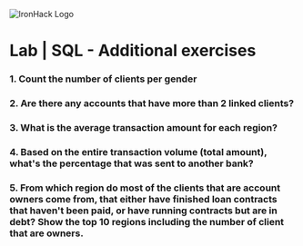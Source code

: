 ![IronHack Logo](https://s3-eu-west-1.amazonaws.com/ih-materials/uploads/upload_d5c5793015fec3be28a63c4fa3dd4d55.png)

# Lab | SQL - Additional exercises

### 1. Count the number of clients per gender

### 2. Are there any accounts that have more than 2 linked clients?

### 3. What is the average transaction amount for each region?

### 4. Based on the entire transaction volume (total amount), what's the percentage that was sent to another bank?

### 5. From which region do most of the clients that are account owners come from, that either have finished loan contracts that haven't been paid, or have running contracts but are in debt? Show the top 10 regions including the number of client that are owners.